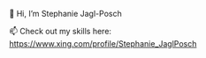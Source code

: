 👋 Hi, I’m Stephanie Jagl-Posch

📫 Check out my skills here: https://www.xing.com/profile/Stephanie_JaglPosch
